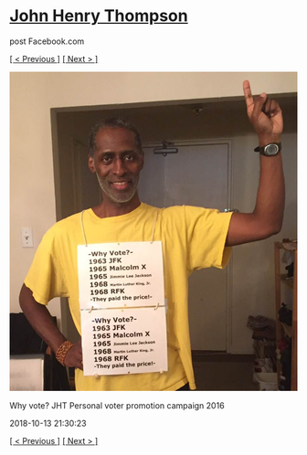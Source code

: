 # [John Henry Thompson](../README.md)
post Facebook.com

[[ < Previous ]](2018-10-13-1.md) [[ Next > ]](2018-10-13-3.md)

[![](../media/2018-10-13/Timeline-Photos-Why-vote-JHT-Personal-voter-promotion-campaign-3.jpg)](../README.md)

Why vote? JHT Personal voter promotion campaign 2016

2018-10-13 21:30:23

[[ < Previous ]](2018-10-13-1.md) [[ Next > ]](2018-10-13-3.md)